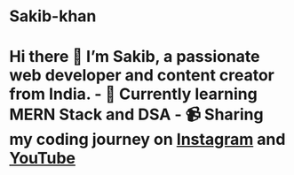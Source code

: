 # Sakib-khan
# Hi there 👋   I’m Sakib, a passionate web developer and content creator from India.   - 🌱 Currently learning MERN Stack and DSA   - 📹 Sharing my coding journey on [Instagram](https://www.instagram.com/sakib_khan025/) and [YouTube](https://www.youtube.com/@TheBuildDiary)
